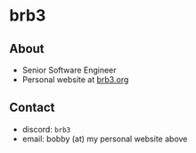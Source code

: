 # brb3

## About
- Senior Software Engineer
- Personal website at [brb3.org](https://brb3.org/)

## Contact
- discord: `brb3`
- email: bobby (at) my personal website above
